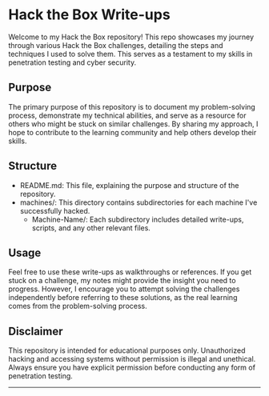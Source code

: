 # Hack the Box Write-ups

Welcome to my Hack the Box repository! This repo showcases my journey through various Hack the Box challenges, detailing the steps and techniques I used to solve them. This serves as a testament to my skills in penetration testing and cyber security.

## Purpose

The primary purpose of this repository is to document my problem-solving process, demonstrate my technical abilities, and serve as a resource for others who might be stuck on similar challenges. By sharing my approach, I hope to contribute to the learning community and help others develop their skills.

## Structure

* README.md: This file, explaining the purpose and structure of the repository.
* machines/: This directory contains subdirectories for each machine I've successfully hacked.
    * Machine-Name/: Each subdirectory includes detailed write-ups, scripts, and any other relevant files.

## Usage

Feel free to use these write-ups as walkthroughs or references. If you get stuck on a challenge, my notes might provide the insight you need to progress. However, I encourage you to attempt solving the challenges independently before referring to these solutions, as the real learning comes from the problem-solving process.

## Disclaimer

This repository is intended for educational purposes only. Unauthorized hacking and accessing systems without permission is illegal and unethical. Always ensure you have explicit permission before conducting any form of penetration testing.

***

